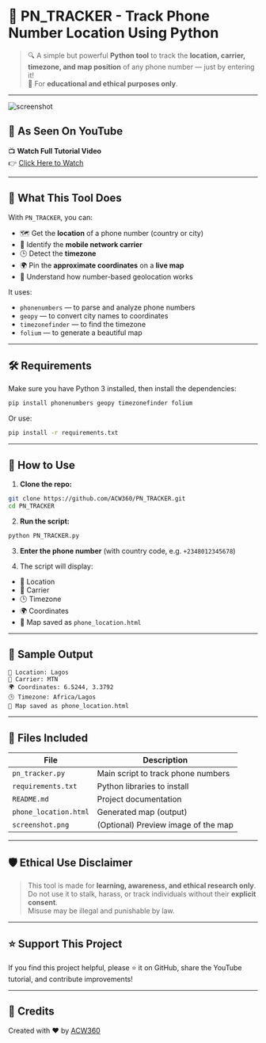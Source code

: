 # 📱 PN_TRACKER - Track Phone Number Location Using Python

> 🔍 A simple but powerful **Python tool** to track the **location, carrier, timezone, and map position** of any phone number — just by entering it!  
> 🚨 For **educational and ethical purposes only**.

---

![screenshot](./screenshot.png)

## 📌 As Seen On YouTube

📺 **Watch Full Tutorial Video**  
👉 [Click Here to Watch](https://youtube.com/YOUR_VIDEO_LINK)

---

## 🧠 What This Tool Does

With `PN_TRACKER`, you can:

- 🗺️ Get the **location** of a phone number (country or city)
- 📡 Identify the **mobile network carrier**
- 🕒 Detect the **timezone**
- 🌍 Pin the **approximate coordinates** on a **live map**
- 🧠 Understand how number-based geolocation works

It uses:

- `phonenumbers` — to parse and analyze phone numbers  
- `geopy` — to convert city names to coordinates  
- `timezonefinder` — to find the timezone  
- `folium` — to generate a beautiful map

---

## 🛠️ Requirements

Make sure you have Python 3 installed, then install the dependencies:

```bash
pip install phonenumbers geopy timezonefinder folium
```

Or use:

```bash
pip install -r requirements.txt
```

---

## 🚀 How to Use

1. **Clone the repo:**

```bash
git clone https://github.com/ACW360/PN_TRACKER.git
cd PN_TRACKER
```

2. **Run the script:**

```bash
python PN_TRACKER.py
```

3. **Enter the phone number** (with country code, e.g. `+2348012345678`)

4. The script will display:

- 📍 Location  
- 📡 Carrier  
- 🕒 Timezone  
- 🌍 Coordinates  
- 📁 Map saved as `phone_location.html`

---

## 🧪 Sample Output

```
📍 Location: Lagos
📡 Carrier: MTN
🌍 Coordinates: 6.5244, 3.3792
🕒 Timezone: Africa/Lagos
📁 Map saved as phone_location.html
```

---

## 📂 Files Included

| File | Description |
|------|-------------|
| `pn_tracker.py` | Main script to track phone numbers |
| `requirements.txt` | Python libraries to install |
| `README.md` | Project documentation |
| `phone_location.html` | Generated map (output) |
| `screenshot.png` | (Optional) Preview image of the map |

---

## 🛡️ Ethical Use Disclaimer

> This tool is made for **learning, awareness, and ethical research only**.  
> Do not use it to stalk, harass, or track individuals without their **explicit consent**.  
> Misuse may be illegal and punishable by law.

---

## ⭐ Support This Project

If you find this project helpful, please ⭐ it on GitHub, share the YouTube tutorial, and contribute improvements!

---

## 🙌 Credits

Created with ❤️ by [ACW360](https://github.com/ACW360)

